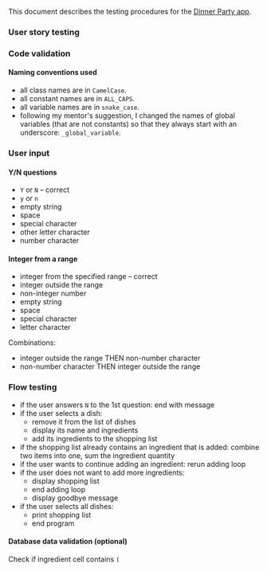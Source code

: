 This document describes the testing procedures for the [Dinner Party app](README.md).

### User story testing

### Code validation

#### Naming conventions used

- all class names are in `CamelCase`.
- all constant names are in `ALL_CAPS`.
- all variable names are in `snake_case`.
- following my mentor's suggestion, I changed the names of global variables (that are not constants) so that they always start with an underscore: `_global_variable`.


### User input

#### Y/N questions

- `Y` or `N` – correct
- `y` or `n`
- empty string
- space
- special character
- other letter character
- number character

#### Integer from a range

- integer from the specified range – correct
- integer outside the range
- non-integer number
- empty string
- space
- special character
- letter character

Combinations:

- integer outside the range THEN non-number character
- non-number character THEN integer outside the range

### Flow testing

- if the user answers `N` to the 1st question: end with message
- if the user selects a dish:
	- remove it from the list of dishes
	- display its name and ingredients
	- add its ingredients to the shopping list
- if the shopping list already contains an ingredient that is added: combine two items into one, sum the ingredient quantity
- if the user wants to continue adding an ingredient: rerun adding loop
- if the user does not want to  add more ingredients: 
	- display shopping list
	- end adding loop
	- display goodbye message
- if the user selects all dishes: 
	- print shopping list 
	- end program

#### Database data validation (optional)

Check if ingredient cell contains `(`